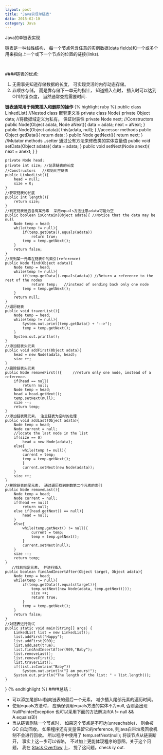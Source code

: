 ```yaml
---
layout: post
title: "Java实现单链表"
data: 2015-02-10
category: Java
---
```


<p>Java的单链表实现</p>
<p>链表是一种线性结构， 每一个节点包含任意的实例数据(data fields)和一个或多个用来指向上一个或下一个节点的位置的链接(links).</p>

<img src="{{ site.url }}/assets/img/Slinkedlist.bmp" alt="">
<img src="{{ site.url }}/assets/img/SlinkedList.png" alt="">

####链表的优点:
1. 无需事先知道存储数据的长度， 可实现灵活的内存动态存储。
2. 非顺序存储， 而是靠存储下一单元的指针， 知道插入点时，
       插入时可以达到O(1)的复杂度， 当然通常查找需要时间.

**链表通常用于频繁插入和删除的操作**
{% highlight ruby %}
public class LinkedList{
	//Nested class 嵌套定义类
	private class Node{
		private Object data; //将数据域定义为私有， 保证封装性
		private Node next;
		//Constructors
		public Node(Object adata, Node aNext){
			data = adata;
			next = aNext;
		}
		public Node(Object adata){
			this(adata, null);
		}
		//accessor methods
		public Object getData(){
			return data;
		}
		public Node getNext(){
			return next;
		}
		//Mutator methods ..setter  通过公有方法来修改类的实体变量值
		public void setData(Object adata){
			data = adata;
		}
		public void setNext(Node anext){
			next = anext;
		}
	}

	private Node head; 
	private int size; //记录链表的长度
	//Constructors   //初始化空链表
	public LinkedList(){
		head = null;
		size = 0;
	}
	//获取链表的长度
	public int length(){
		return size;
	}
	//判定链表是否含有某元素  采用equals方法注意adata可能为空
	public boolean isContain(Object adata){ //Notice that the data may be null
		Node temp = head;
		while(temp != null){
			if(temp.getData().equals(adata))
				return true;
			temp = temp.getNext();
		}
		return false;
	}
	//找到某一元素在链表中的索引(reference)
	public Node find(Object adata){
		Node temp = head;
		while(temp != null){
			if(temp.getData().equals(adata)) //Return a reference to the rest of the nodes
				return temp;   //instead of sending back only one node
			temp = temp.getNext();
		}
		return null;
	}
	//遍历链表
	public void traverList(){
		Node temp = head;
		while(temp != null){
			System.out.print(temp.getData() + "-->");
			temp = temp.getNext();
		}
		System.out.println();
	}
	//添加链表头元素
	public void addFirst(Object adata){
		head = new Node(adata, head);
		size ++;
	}
	//删除链表头元素
	public Node removeFirst(){     //return only one node, instead of a reference.
		if(head == null)
			return null;
		Node temp = head;
		head = head.getNext();
		temp.setNext(null);
		size --;
		return temp;
	}
	//添加链表尾元素， 注意链表为空时的处理
	public void addLast(Object adata){
		Node temp = head;
		Node current = null;
		//locate the last node in the list
		if(size == 0)
			head = new Node(adata);
		else{
			while(temp != null){
			current = temp;
			temp = temp.getNext();
			}
			current.setNext(new Node(adata));
		}
		size ++;
	}
	//移除链表的尾元素， 通过遍历找到倒数第二个元素的索引
	public Node removeLast(){
		Node temp = head;
		Node current = null;		
		if(head == null)
			return null;
		else if(head.getNext() == null){
			head = null;
		} 
		else{
			while(temp.getNext() != null){
				current = temp;
				temp = temp.getNext();
			}
			current.setNext(null);
		}
		size --;
		return temp;
	}
       //找到指定元素， 并进行插入
	public boolean findAndInsertAfter(Object target, Object adata){
		Node temp = head;
		while(temp != null){
			if(temp.getData().equals(target)){
				temp.setNext(new Node(adata, temp.getNext()));
				size ++;
				return true;
			}
			temp = temp.getNext();
		}
		return false;
	}
	//对链表进行测试
	public static void main(String[] args) {
		LinkedList list = new LinkedList();
		list.addFirst("Happy");
		list.addFirst(909);
		list.addLast(true);
		list.findAndInsertAfter(909,"Baby");
		list.removeLast();
		list.removeFirst();
		list.traverList();
		if(list.isContain("Baby"))
			System.out.println("I am yours!");
		System.out.println("The length of the list: " + list.length());
	}
}
{% endhighlight %}
####总结：

* 可以添加尾部tail指向链表的最后一个元素， 减少插入尾部元素的遍历时间。   
* 使用equals方法时， 应确保调用equals方法的实体不为null, 否则会出现
    NullPointerException 也可以采用下面的方法解决if(A != null && A.equals(B))
* 当从链表删除一个节点时， 如果这个节点是不可达(unreachable)， 则会被GC 自动回收。
    如果程序还有变量保留它的reference, 则java自带垃圾回收机制不会进行回收。
    所以程序中使用了 temp.setNext(null); 将该节点从链表断开， 事实上这一步可以省略，
    不过加上更能体现程序的意图。关于这个问题， 我在 [Stack Overflow][question] 上， 
    提了这问题，check iy out.

[question]: http://stackoverflow.com/questions/29349920/implementation-of-removefirst-method-in-slinkedlist-in-java
